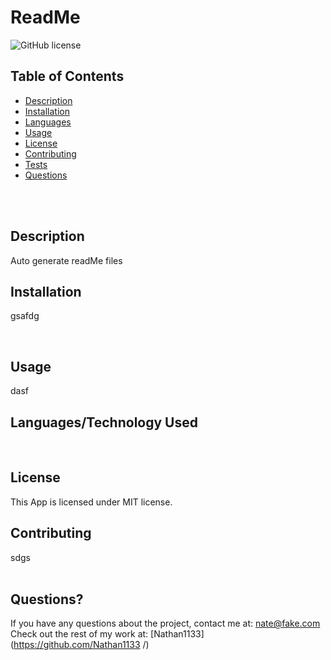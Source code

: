   
# ReadMe  <br />
![GitHub license](https://img.shields.io/badge/license-MIT-ff69b4.svg) <br />
## Table of Contents 


- [Description](#description)
- [Installation](#installation)
- [Languages](#languages)
- [Usage](#usage)
- [License](#license)
- [Contributing](#contributing)
- [Tests](#tests)
- [Questions](#questions)
<br />
<br />


## Description

Auto generate readMe files <br />


## Installation


gsafdg


<br />

## Usage

dasf <br />
## Languages/Technology Used

 <br />

## License
  This App is licensed under MIT license. <br />
  
## Contributing
sdgs <br />
 <br />
## Questions?
If you have any questions about the project, contact me at: 
nate@fake.com <br />
Check out the rest of my work at: 
[Nathan1133](https://github.com/Nathan1133
  /) <br />
